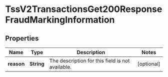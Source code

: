 
# TssV2TransactionsGet200ResponseFraudMarkingInformation

## Properties
Name | Type | Description | Notes
------------ | ------------- | ------------- | -------------
**reason** | **String** | The description for this field is not available. |  [optional]



